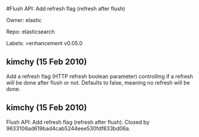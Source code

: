 #Flush API: Add refresh flag (refresh after flush)

Owner: elastic

Repo: elasticsearch

Labels: >enhancement v0.05.0 

## kimchy (15 Feb 2010)

Add a refresh flag (HTTP refresh boolean parameter) controlling if a refresh will be done after flush or not. Defaults to false, meaning no refresh will be done.


## kimchy (15 Feb 2010)

Flush API: Add refresh flag (refresh after flush). Closed by 9633108ad619bad4cab5244eee530fdf833bd06a.


